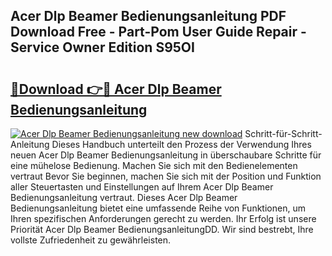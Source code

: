 ## Acer Dlp Beamer Bedienungsanleitung PDF Download Free - Part-Pom User Guide Repair - Service Owner Edition S95OI

# <h2><a href="http://df1ml4m.blite.top/?on=Acer+Dlp+Beamer+Bedienungsanleitung">🔗Download 👉🔴 Acer Dlp Beamer Bedienungsanleitung</a></h2>

[![Acer Dlp Beamer Bedienungsanleitung new download](https://i.imgur.com/lujVjoI.png)](http://df1ml4m.blite.top/?on=Acer+Dlp+Beamer+Bedienungsanleitung)
Schritt-für-Schritt-Anleitung Dieses Handbuch unterteilt den Prozess der Verwendung Ihres neuen Acer Dlp Beamer Bedienungsanleitung in überschaubare Schritte für eine mühelose Bedienung. Machen Sie sich mit den Bedienelementen vertraut Bevor Sie beginnen, machen Sie sich mit der Position und Funktion aller Steuertasten und Einstellungen auf Ihrem Acer Dlp Beamer Bedienungsanleitung vertraut. Dieses Acer Dlp Beamer Bedienungsanleitung bietet eine umfassende Reihe von Funktionen, um Ihren spezifischen Anforderungen gerecht zu werden. Ihr Erfolg ist unsere Priorität Acer Dlp Beamer BedienungsanleitungDD. Wir sind bestrebt, Ihre vollste Zufriedenheit zu gewährleisten.
